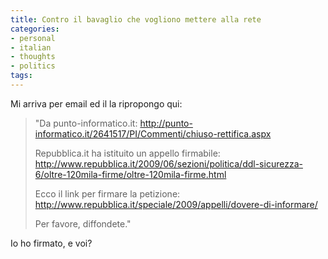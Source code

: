 ```yaml
---
title: Contro il bavaglio che vogliono mettere alla rete
categories:
- personal
- italian
- thoughts
- politics
tags:
---
```

Mi arriva per email ed il la ripropongo qui:

>"Da punto-informatico.it: <http://punto-informatico.it/2641517/PI/Commenti/chiuso-rettifica.aspx>
>
>Repubblica.it ha istituito un appello firmabile: <http://www.repubblica.it/2009/06/sezioni/politica/ddl-sicurezza-6/oltre-120mila-firme/oltre-120mila-firme.html>
>
>Ecco il link per firmare la petizione: <http://www.repubblica.it/speciale/2009/appelli/dovere-di-informare/>
>
>Per favore, diffondete."

Io ho firmato, e voi?
